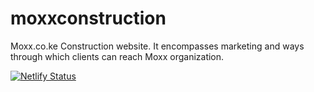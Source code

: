 # moxxconstruction
Moxx.co.ke Construction website. It encompasses marketing and ways through which clients can reach Moxx organization. 

[![Netlify Status](https://api.netlify.com/api/v1/badges/6db942dc-e636-4f7f-9c1e-aaeac693e0be/deploy-status)](https://app.netlify.com/sites/moxx/deploys)
